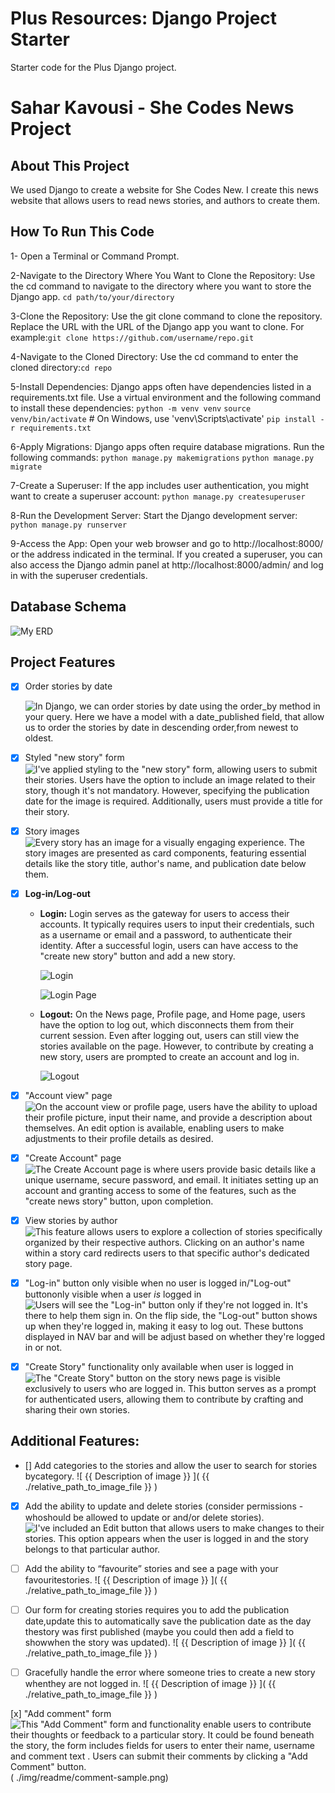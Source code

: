 # Plus Resources: Django Project Starter

Starter code for the Plus Django project.

# Sahar Kavousi - She Codes News Project

## About This Project
We used Django to create a website for She Codes New. I create this news website that allows users to read news stories, and authors to create them. 

## How To Run This Code

1- Open a Terminal or Command Prompt.

2-Navigate to the Directory Where You Want to Clone the Repository:
Use the cd command to navigate to the directory where you want to store the Django app.
`cd path/to/your/directory`

3-Clone the Repository:
Use the git clone command to clone the repository. Replace the URL with the URL of the Django app you want to clone. For example:`git clone https://github.com/username/repo.git`

4-Navigate to the Cloned Directory:
Use the cd command to enter the cloned directory:`cd repo`

5-Install Dependencies:
Django apps often have dependencies listed in a requirements.txt file. Use a virtual environment and the following command to install these dependencies:
`python -m venv venv` 
`source venv/bin/activate` # On Windows, use 'venv\Scripts\activate'
`pip install -r requirements.txt`

6-Apply Migrations:
Django apps often require database migrations. Run the following commands:
`python manage.py makemigrations`
`python manage.py migrate`

7-Create a Superuser:
If the app includes user authentication, you might want to create a superuser account:
`python manage.py createsuperuser`

8-Run the Development Server:
Start the Django development server:
`python manage.py runserver`

9-Access the App:
Open your web browser and go to http://localhost:8000/ or the address indicated in the terminal. If you created a superuser, you can also access the Django admin panel at http://localhost:8000/admin/ and log in with the superuser credentials.


## Database Schema
![ My ERD ](./img/readme/NewsStroy_db_digram.png)

## Project Features
- [x] Order stories by date
    
    ![ In Django, we can order stories by date using the order_by method in your query. Here we have a model with a date_published field, that allow us to order the stories by date in descending order,from newest to oldest.](./img/readme/order-stories-by-date.png) 

 - [x] Styled "new story" form
    ![ I've applied styling to the "new story" form, allowing users to submit their stories. Users have the option to include an image related to their story, though it's not mandatory. However, specifying the publication date for the image is required. Additionally, users must provide a title for their story.]( ./img/readme/new-story-form.png)

- [x] Story images
    ![ Every story has an image for a visually engaging experience. The story images are presented as card components, featuring essential details like the story title, author's name, and publication date below them. ]( ./img/readme/Story-images.png)

- [x] **Log-in/Log-out**

    - **Login:**
      Login serves as the gateway for users to access their accounts. It typically requires users to input their credentials, such as a username or email and a password, to authenticate their identity. After a successful login, users can have access to the "create new story" button and add a new story.
      
      ![Login](./img/readme/Log-in.png)

      ![Login Page](./img/readme/login-page.png)

    - **Logout:**
      On the News page, Profile page, and Home page, users have the option to log out, which disconnects them from their current session. Even after logging out, users can still view the stories available on the page. However, to contribute by creating a new story, users are prompted to create an account and log in.
      
      ![Logout](./img/readme/logout.png)  

- [x] "Account view" page
    ![ On the account view or profile page, users have the ability to upload their profile picture, input their name, and provide a description about themselves. An edit option is available, enabling users to make adjustments to their profile details as desired. ]( ./img/readme/Account-view.png)

- [x] "Create Account" page
    ![ The Create Account page is where users provide basic details like a unique username, secure password, and email. It initiates setting up an account and granting access to some of the features, such as the "create news story" button, upon completion. ]( ./img/readme/creat-account-page.png)

- [x] View stories by author
    ![ This feature allows users to explore a collection of stories specifically organized by their respective authors. Clicking on an author's name within a story card redirects users to that specific author's dedicated story page. ]( ./img/readme/View-stories-by-author.png )

- [x] "Log-in" button only visible when no user is logged in/"Log-out" buttononly visible when a user *is* logged in
    ![ Users will see the "Log-in" button only if they're not logged in. It's there to help them sign in. On the flip side, the "Log-out" button shows up when they're logged in, making it easy to log out. These buttons displayed in NAV bar and will be adjust based on whether they're logged in or not.]( ./img/readme/login-visibility.png )

- [x] "Create Story" functionality only available when user is logged in
    ![ The "Create Story" button on the story news page is visible exclusively to users who are logged in. This button serves as a prompt for authenticated users, allowing them to contribute by crafting and sharing their own stories.]( ./img/readme/Create-Story.png)


## Additional Features:

- [] Add categories to the stories and allow the user to search for stories bycategory.
    ![ {{ Description of image }} ]( {{ ./relative_path_to_image_file }} )

- [x] Add the ability to update and delete stories (consider permissions - whoshould be allowed to update or and/or delete stories).
    ![ I've included an Edit button that allows users to make changes to their stories. This option appears when the user is logged in and the story belongs to that particular author. ](./img/readme/edit-story-button.png)

- [ ] Add the ability to “favourite” stories and see a page with your favouritestories.
    ![ {{ Description of image }} ]( {{ ./relative_path_to_image_file }} )

- [ ] Our form for creating stories requires you to add the publication date,update this to automatically save the publication date as the day thestory was first published (maybe you could then add a field to showwhen the story was updated).
    ![ {{ Description of image }} ]( {{ ./relative_path_to_image_file }} )


- [ ] Gracefully handle the error where someone tries to create a new story whenthey are not logged in.
    ![ {{ Description of image }} ]( {{ ./relative_path_to_image_file }} )


[x] "Add comment" form
    ![ This "Add Comment" form and functionality enable users to contribute their thoughts or feedback to a particular story. It could be found beneath the story, the form includes fields for users to enter their name, username and comment text . Users can submit their comments by clicking a "Add Comment" button.]( ./img/readme/adding_comment.png)
( ./img/readme/comment-sample.png)